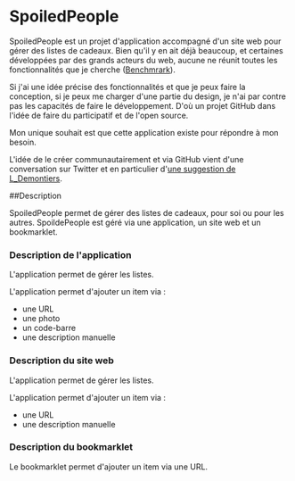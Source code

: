 SpoiledPeople
=============

SpoiledPeople est un projet d'application accompagné d'un site web pour gérer des listes de cadeaux.
Bien qu'il y en ait déjà beaucoup, et certaines développées par des grands acteurs du web, aucune ne réunit toutes les fonctionnalités que je cherche ([Benchmrark](https://docs.google.com/spreadsheet/ccc?key=0AmBnkP3szp3MdEZWT0RZaWRtZnNuekhaWl9ZTjhXaHc&usp=sharing)).

Si j'ai une idée précise des fonctionnalités et que je peux faire la conception, si je peux me charger d'une partie du design, je n'ai par contre pas les capacités de faire le développement. D'où un projet GitHub dans l'idée de faire du participatif et de l'open source.

Mon unique souhait est que cette application existe pour répondre à mon besoin.

L'idée de le créer communautairement et via GitHub vient d'une conversation sur Twitter et en particulier d'[une suggestion de L_Demontiers](https://twitter.com/L_Demontiers/status/395076897429676032).

##Description

SpoiledPeople permet de gérer des listes de cadeaux, pour soi ou pour les autres.
SpoildePeople est géré via une application, un site web et un bookmarklet.

### Description de l'application

L'application permet de gérer les listes.

L'application permet d'ajouter un item via :
* une URL
* une photo
* un code-barre
* une description manuelle

### Description du site web

L'application permet de gérer les listes.

L'application permet d'ajouter un item via :
* une URL
* une description manuelle

### Description du bookmarklet

Le bookmarklet permet d'ajouter un item via une URL.
